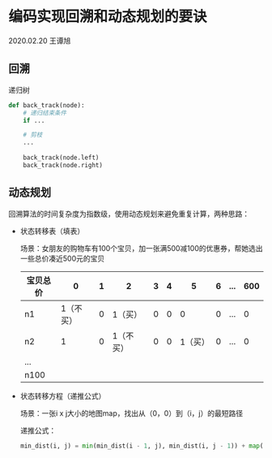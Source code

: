 # 编码实现回溯和动态规划的要诀

2020.02.20 王谭旭

## 回溯
递归树
```python
def back_track(node):
	# 递归结束条件
	if ...

	# 剪枝
	...
	
	back_track(node.left)
	back_track(node.right)
```

## 动态规划
回溯算法的时间复杂度为指数级，使用动态规划来避免重复计算，两种思路：

- 状态转移表（填表）

	场景：女朋友的购物车有100个宝贝，加一张满500减100的优惠券，帮她选出一些总价凑近500元的宝贝


	|宝贝总价|  0 |   1| 2|3|4|5|6|...|600|
	| -------- | --------|------|---|---|---|---|---|---|---|
	| n1|   1（不买）|  0|1（买）|0|0|0|0|...|0|
	| n2|   1|  0|1（不买）|0|0|1（买）|0|...|0|
	|...|
	|n100|


- 状态转移方程（递推公式）

	场景：一张i x j大小的地图map，找出从（0，0）到（i，j）的最短路径

	递推公式：

	```python
	min_dist(i, j) = min(min_dist(i - 1, j), min_dist(i, j - 1)) + map(i, j)
	```
